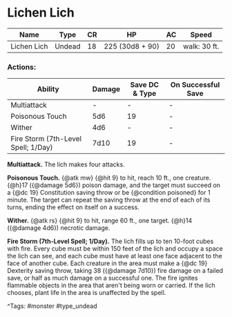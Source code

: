 # Lichen Lich

| Name | Type | CR | HP | AC | Speed |
|------|------|----|----|----|-------|
| Lichen Lich | Undead | 18 | 225 (30d8 + 90) | 20 | walk: 30 ft. |

### Actions:

| Ability | Damage | Save DC & Type | On Successful Save |
|---------|--------|----------------|--------------------|
| Multiattack | - | - | - |
| Poisonous Touch | 5d6 | 19 | - |
| Wither | 4d6 | - | - |
| Fire Storm (7th-Level Spell; 1/Day) | 7d10 | 19 | - |


**Multiattack.** The lich makes four attacks.

**Poisonous Touch.** {@atk mw} {@hit 9} to hit, reach 10 ft., one creature. {@h}17 ({@damage 5d6}) poison damage, and the target must succeed on a {@dc 19} Constitution saving throw or be {@condition poisoned} for 1 minute. The target can repeat the saving throw at the end of each of its turns, ending the effect on itself on a success.

**Wither.** {@atk rs} {@hit 9} to hit, range 60 ft., one target. {@h}14 ({@damage 4d6}) necrotic damage.

**Fire Storm (7th-Level Spell; 1/Day).** The lich fills up to ten 10-foot cubes with fire. Every cube must be within 150 feet of the lich and occupy a space the lich can see, and each cube must have at least one face adjacent to the face of another cube. Each creature in the area must make a {@dc 19} Dexterity saving throw, taking 38 ({@damage 7d10}) fire damage on a failed save, or half as much damage on a successful one. The fire ignites flammable objects in the area that aren't being worn or carried. If the lich chooses, plant life in the area is unaffected by the spell.

^Tags: #monster #type_undead